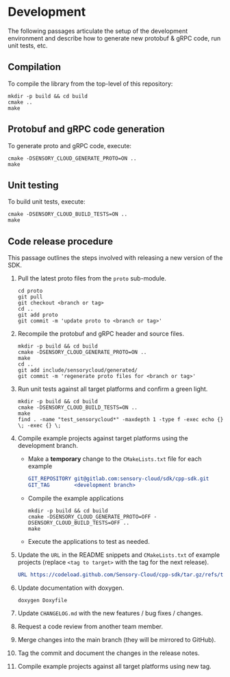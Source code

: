 # Development

The following passages articulate the setup of the development environment and
describe how to generate new protobuf & gRPC code, run unit tests, etc.

## Compilation

To compile the library from the top-level of this repository:

```shell
mkdir -p build && cd build
cmake ..
make
```

## Protobuf and gRPC code generation

To generate proto and gRPC code, execute:

```shell
cmake -DSENSORY_CLOUD_GENERATE_PROTO=ON ..
make
```

## Unit testing

To build unit tests, execute:

```shell
cmake -DSENSORY_CLOUD_BUILD_TESTS=ON ..
make
```

## Code release procedure

This passage outlines the steps involved with releasing a new version of the
SDK.

1.  Pull the latest proto files from the `proto` sub-module.

    ```shell
    cd proto
    git pull
    git checkout <branch or tag>
    cd ..
    git add proto
    git commit -m 'update proto to <branch or tag>'
    ```

1.  Recompile the protobuf and gRPC header and source files.

    ```shell
    mkdir -p build && cd build
    cmake -DSENSORY_CLOUD_GENERATE_PROTO=ON ..
    make
    cd ..
    git add include/sensorycloud/generated/
    git commit -m 'regenerate proto files for <branch or tag>'
    ```

1.  Run unit tests against all target platforms and confirm a green light.

    ```shell
    mkdir -p build && cd build
    cmake -DSENSORY_CLOUD_BUILD_TESTS=ON ..
    make
    find . -name "test_sensorycloud*" -maxdepth 1 -type f -exec echo {} \; -exec {} \;
    ```

1.  Compile example projects against target platforms using the development
    branch.
    -   Make a **temporary** change to the `CMakeLists.txt` file for each
        example

        ```cmake
        GIT_REPOSITORY git@gitlab.com:sensory-cloud/sdk/cpp-sdk.git
        GIT_TAG        <development branch>
        ```

    -   Compile the example applications

        ```shell
        mkdir -p build && cd build
        cmake -DSENSORY_CLOUD_GENERATE_PROTO=OFF -DSENSORY_CLOUD_BUILD_TESTS=OFF ..
        make
        ```

    -   Execute the applications to test as needed.

1.  Update the `URL` in the README snippets and `CMakeLists.txt` of example
    projects (replace `<tag to target>` with the tag for the next release).

    ```cmake
    URL https://codeload.github.com/Sensory-Cloud/cpp-sdk/tar.gz/refs/tags/<tag to target>
    ```

1.  Update documentation with doxygen.

    ```shell
    doxygen Doxyfile
    ```

1.  Update `CHANGELOG.md` with the new features / bug fixes / changes.
1.  Request a code review from another team member.
1.  Merge changes into the main branch (they will be mirrored to GitHub).
1.  Tag the commit and document the changes in the release notes.
1.  Compile example projects against all target platforms using new tag.
